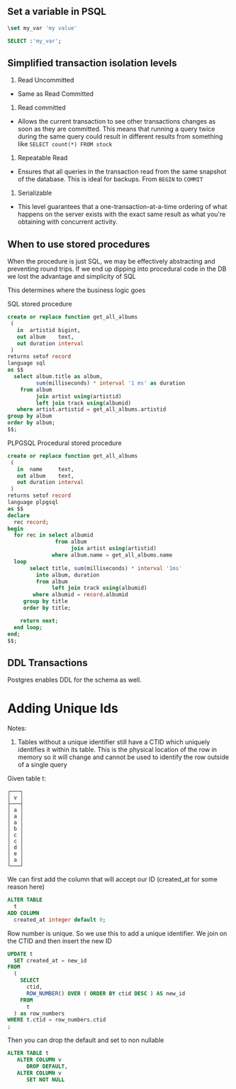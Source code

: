 ## Set a variable in PSQL

```sql
\set my_var 'my value'

SELECT :'my_var';
```

## Simplified transaction isolation levels

1. Read Uncommitted
  - Same as Read Committed
1. Read committed
  - Allows the current transaction to see other transactions changes as soon as they are committed. This means that running a query twice during the same query could result in different results from something like `SELECT count(*) FROM stock`
1. Repeatable Read
  - Ensures that all queries in the transaction read from the same snapshot of the database. This is ideal for backups. From `BEGIN` to `COMMIT`
1. Serializable
  - This level guarantees that a one-transaction-at-a-time ordering of what happens on the server exists with the exact same result as what you're obtaining with concurrent activity.

## When to use stored procedures

When the procedure is just SQL, we may be effectively abstracting and preventing round trips. If we end up dipping into procedural code in the DB we lost the advantage and simplicity of SQL

This determines where the business logic goes

SQL stored procedure
```sql
create or replace function get_all_albums
 (
   in  artistid bigint,
   out album    text,
   out duration interval
 )
returns setof record
language sql
as $$
  select album.title as album,
         sum(milliseconds) * interval '1 ms' as duration
    from album
         join artist using(artistid)
         left join track using(albumid)
   where artist.artistid = get_all_albums.artistid
group by album
order by album;
$$;
```

PLPGSQL Procedural stored procedure
```sql
create or replace function get_all_albums
 (
   in  name     text,
   out album    text,
   out duration interval
 )
returns setof record
language plpgsql
as $$
declare
  rec record;
begin
  for rec in select albumid
               from album
                    join artist using(artistid)
              where album.name = get_all_albums.name
  loop
       select title, sum(milliseconds) * interval '1ms'
         into album, duration
         from album
              left join track using(albumid)
        where albumid = record.albumid
     group by title
     order by title;

    return next;
  end loop;
end;
$$;
```

## DDL Transactions

Postgres enables DDL for the schema as well.

# Adding Unique Ids

Notes:
1. Tables without a unique identifier still have a CTID which uniquely
   identifies it within its table. This is the physical location of the row in
   memory so it will change and cannot be used to identify the row outside of a
   single query



Given table t:
```
┌───┐
│ v │
├───┤
│ a │
│ a │
│ a │
│ b │
│ c │
│ c │
│ d │
│ e │
│ a │
└───┘
```

We can first add the column that will accept our ID (created_at for some reason here)
```sql
ALTER TABLE 
  t
ADD COLUMN 
  created_at integer default 0;
```

Row number is unique. So we use this to add a unique identifier. We join on the
CTID and then insert the new ID
```sql
UPDATE t 
  SET created_at = new_id
FROM
  ( 
    SELECT 
      ctid,
      ROW_NUMBER() OVER ( ORDER BY ctid DESC ) AS new_id
    FROM 
      t
  ) as row_numbers
WHERE t.ctid = row_numbers.ctid
;
```
Then you can drop the default and set to non nullable
```sql
ALTER TABLE t
   ALTER COLUMN v 
      DROP DEFAULT,
   ALTER COLUMN v 
      SET NOT NULL
```

